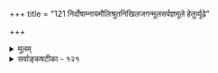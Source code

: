 +++
title = "121 निर्दोषाम्नायमौलिश्रुतनिखिलजगन्मूलसर्वज्ञमूले हेतुर्व्यूढे"

+++
<details><summary>मूलम्</summary>

निर्दोषाम्नायमौलिश्रुतनिखिलजगन्मूलसर्वज्ञमूले हेतुर्व्यूढे चतुर्धा क्वचिदपि न भवेद्विभ्रमः पञ्चरात्रे ।  
युक्ता भक्तानुकम्पागरिमसमुदिते विप्रलिप्साऽपि नास्मिन् वेदाच्छ्रैष्ठ्योक्तिरर्थस्थितिविशदतया भूमविद्यादिवच्च ॥ १२१ ॥
</details>

<details><summary>सर्वाङ्कषटीका - १२१</summary>

पाञ्चरात्रस्येतरागमाद्वैशिष्ट्यं प्रतिपादयति – निर्दोषेत्यादि । निर्दोषाम्नायमौलिश्रुतनिखिल- **जगन्मूलसर्वज्ञमूले** = निर्दोषाः ये **आम्नायाः** = वेदाः, तेषां मौलिषु शिरस्तुल्यासूपनिषत्सु श्रुतः यः निखिल - जगन्मूलम् सर्वज्ञः – परमात्मा, **तन्मूले** = तेनैवोपदिष्टे चतुर्धा **व्यूढे** = चतुः प्रकारैः विभक्ते पञ्चरात्रे **क्वचिदपि** = कस्मिंश्चिदपि विषये **विभ्रमः** = अप्रामाण्यशंकाहेतुभूतः भ्रमः न **भवेत्** = नैव संभवेत् । तन्त्रमन्न्रशिल्पसिद्धान्त- भेदेन, क्रियाचर्या योगज्ञानपादैर्वा चतुर्धा पाञ्चरात्रस्य विभागः दृश्यते । एतादृशस्य पाञ्चरात्रस्योपदेष्टा हि साक्षान्नारायण एवेति – 'सांख्यस्य कपिलो वक्ता' इत्युपक्रम्य, 'पाञ्चरात्रस्य कृत्स्नस्य वक्ता नारायणः स्वयम् ।' इति स्पष्टमुच्यते । अतस्तत्र भ्रमप्रमदादीनां नावकाशः । ननु माभूद्विभ्रमः, प्रमादो वा । विप्रलिप्सा तु संभाव्यते । दृश्यते हि विप्रलंभः 'त्वं हि रुद्र महाबाहो मोहशास्त्राणि कारय ' इति रुद्रस्य प्रेरणया भगवत इत्यत्र - युक्तेत्यादि । भक्तानुकंपागरिमसमुदिते भक्तेषु अनुकंपाया यो **गरिमा** = आधिक्यम्, 



675 

[पाञ्चरात्रप्रामाण्यम् ] 



345. 

जीवोत्पत्त्यादिवादो निगमवदिह, तन्नित्यतोक्तेश्च साम्यात् 

जीवाद्याख्यानिरूढिस्त्वभिमतिभिदया स्याच्च सङ्कर्षणादौ । मन्वादेश्चोपजीव्यं हिततममिदमित्यादिकं भारतोक्तम् 

तत् क्वाप्यैक्यं विकल्पः क्वचिदभिमतवत् तादृशाम्नायभेदात् ॥122॥ 

तेन **सहिते** =अत्यन्तभक्तवत्सले **अस्मिन्** = भगवति नारायणे **विप्रलिप्साऽपि** = वञ्चनेच्छापि न । अत एव खल्वन्यं प्रेरयति तत्कार्ये । सापि तामसमोहनार्थम् । अत एव सात्त्विकानां कृते पाञ्चरात्रं स्वयमेवोपादिशत्। ननु 'साङ्गेषु वेदेषु निष्ठामलभमानश्शाण्डिल्यः पाञ्चरात्रमधीतवान्' इति वेदनिन्दायाः श्रवणात् कथमुपादेयं पाञ्चरात्रं वैदिकानामित्यत्र – वेदादित्यादि । पाञ्चरात्रस्य वेदात् **श्रेष्ठ्योक्तिः** = वेदादप्यलभ्यं पुरुषार्थं पाञ्चरात्रेण शाण्डिल्यो लेभे - इति कथनात् सिद्धं यत् वेदात् श्रेष्ठ्यम्, तदपि **अर्थस्थितिविशदतया** = अर्थस्य **वेदार्थस्य** =नारायणपारम्यरूपस्य स्थितेः अत्र विशदतया निरूपणात्, न तु वेदस्य हेयत्वप्रतिपादनाय । ‘इतिहासपुराणाभ्यां वेदं समुपबृंहयेत्' इति वेदार्थविशदीकरणे पाञ्चरात्रमत्यभ्यर्हितमिति सूचनाय तथा प्रशंसा क्रियते । 'नाहं वेदैर्न तपसा न दानेन न चेज्यया' इत्युक्त्वा, 'भक्त्या त्वनन्यया शक्यः' इति भगवताभिधानम्, यथा न वेदनिन्दारूपम्, यतस्तत्रैव स एव 'वेदैश्च सर्वैरहमेव वेद्यः' इति प्राह, तद्वत् । अत्रैव दृष्टान्तः- भूमविद्यादिवच्चेति । भूमविद्योपक्रमे हि नारदः - 'ऋग्वेदं भगवोऽध्येमि यजुर्वेदम्' इत्याद्यध्ययनेऽपि स्वस्यात्मज्ञानाभावं वक्ति । न तावता वेदाध्ययननिन्दा सा, किन्तु अध्येतुर्न्यूनतामेव तत्प्रकाशयेत्, अथवाऽध्यात्मविद्याया अत्यन्तगहनताम्, दौर्लभ्यं वा वदेत् । तद्वदेव ' चतुर्षु वेदेषु' इत्यादिकमपि । पाञ्चरात्रविषये वक्तव्यं सर्वं पूर्वमेव (नायक.) विस्तरेणोक्तम् ॥ 

न 

सांख्याद्योगो गरीयानित्याह यन्माधवः स्वयम् । पर्याप्तं स्यात्तदेवात्र पाञ्चरात्रस्य वैभवे ॥ १२१ ॥
</details>
